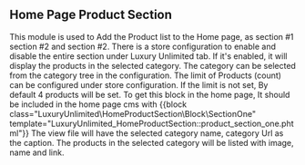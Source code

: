 ## Home Page Product Section

This module is used to Add the Product list to the Home page, as section #1 section #2 and section #2.
There is a store configuration to enable and disable the entire section under Luxury Unlimited tab.
If it's enabled, it will display the products in the selected category.
The category can be selected from the category tree in the configuration.
The limit of Products (count) can be configured under store configuration. If the limit is not set, By default 4 products will be set.
To get this block in the home page, It should be included in the home page cms with
{{block class="LuxuryUnlimited\HomeProductSection\Block\SectionOne" template="LuxuryUnlimited_HomeProductSection::product_section_one.phtml"}}
The view file will have the selected category name, category Url as the caption.
The products in the selected category will be listed with image, name and link.
